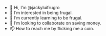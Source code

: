 - 👋 Hi, I’m @jackyluifrugro
- 👀 I’m interested in being frugal.
- 🌱 I’m currently learning to be frugal.
- 💞️ I’m looking to collaborate on saving money.
- 📫 How to reach me by flicking me a coin.

<!---
jackyluifrugro/jackyluifrugro is a ✨ special ✨ repository because its `README.md` (this file) appears on your GitHub profile.
You can click the Preview link to take a look at your changes.
--->
